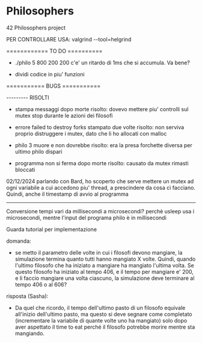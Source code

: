 # Philosophers
42 Philosophers project

PER CONTROLLARE USA:
valgrind --tool=helgrind

============ TO DO ==========

- ./philo 5 800 200 200 c'e' un ritardo di 1ms che si accumula. Va bene?


- dividi codice in piu' funzioni

=========== BUGS ===========



--------- RISOLTI 

- stampa messaggi dopo morte
	risolto: dovevo mettere piu' controlli sul mutex stop durante le azioni dei filosofi

- errore failed to destroy forks stampato due volte
	risolto: non serviva proprio distruggere i mutex, dato che li ho allocati con malloc

- philo 3 muore e non dovrebbe
	risolto: era la presa forchette diversa per ultimo philo dispari

- programma non si ferma dopo morte
	risolto: causato da mutex rimasti bloccati



02/12/2024
parlando con Bard, ho scoperto che serve mettere un mutex ad ogni variabile a cui accedono piu' thread,
 a prescindere da cosa ci facciano.
Quindi, anche il timestamp di avvio al programma

----------------------
Conversione tempi vari da millisecondi a microsecondi?
	perchè usleep usa i microsecondi, mentre l'input del programa philo 
	è in millisecondi

Guarda tutorial per implementazione

domanda:
- se metto il parametro delle volte in cui i filosofi devono mangiare, la simulazione termina quanto tutti hanno mangiato X volte.
Quindi, quando l'ultimo filosofo che ha iniziato a mangiare ha mangiato l'ultima volta.
Se questo filosofo ha iniziato al tempo 406, e il tempo per mangiare e' 200, e li faccio mangiare una volta ciascuno, la simulazione deve terminare al tempo 406 o al 606?

risposta (Sasha):
- Da quel che ricordo, il tempo dell'ultimo pasto di un filosofo equivale all'inizio dell'ultimo pasto, ma questo si deve segnare come completato (incrementare la variabile di quante volte uno ha mangiato) solo dopo aver aspettato il time to eat perché il filosofo potrebbe morire mentre sta mangiando.



